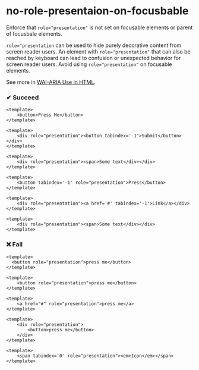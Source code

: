 # no-role-presentaion-on-focusbable

Enforce that `role="presentation"` is not set on focusable elements or parent of focusbale elements.

`role="presentation` can be used to hide purely decorative content from screen reader users. An element with `role="presentation"` that can also be reached by keyboard can lead to confusion or unexpected behavior for screen reader users. Avoid using `role="presentation"` on focusable elements.

 See more in [WAI-ARIA Use in HTML](https://www.w3.org/TR/using-aria/#fourth).


### ✔ Succeed
```vue
<template>
    <button>Press Me</button>
</template>
```

```vue
<template>
    <div role="presentation"><button tabindex='-1'>Submit</button></div>
</template>
```


```vue
<template>
    <div role="presentation"><span>Some text</div></div>
</template>
```

```vue
<template>
    <button tabindex='-1' role="presentation">Press</button>
</template>
```

```vue
<template>
    <div role="presentation"><a href='#' tabindex='-1'>Link</a></div>
</template>
```

```vue
<template>
    <div role="presentation"><span>Some text</div></div>
</template>
```

### ❌ Fail

```vue
<template>
  <button role="presentation">press me</button>
</template>
```

```vue
<template>
    <button role="presentation">press me</button>
</template>
```
```vue
<template>
    <a href="#" role="presentation">press me</a>
</template>
```
```vue
<template>
    <div role="presentation"> 
        <button>press me</button>
    </div>
</template>
```
```vue
<template>
    <span tabindex='0' role="presentation"><em>Icon</em></span>
</template>
```

